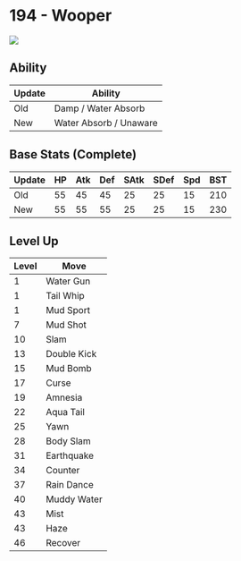 # 194 - Wooper
![][194]

## Ability

Update | Ability
---    | ---
Old    | Damp / Water Absorb
New    | Water Absorb / Unaware

## Base Stats (Complete)

Update | HP | Atk | Def | SAtk | SDef | Spd | BST
---    | ---| --- | --- | ---  | ---  | --- | ---
Old    | 55 |  45 |  45 |  25  |  25  |  15  |  210
New    | 55 |  55 |  55 |  25  |  25  |  15  |  230

## Level Up

Level | Move
---   | ---
  1   | Water Gun
  1   | Tail Whip
  1   | Mud Sport
  7   | Mud Shot
 10   | Slam
 13   | Double Kick
 15   | Mud Bomb
 17   | Curse
 19   | Amnesia
 22   | Aqua Tail
 25   | Yawn
 28   | Body Slam
 31   | Earthquake
 34   | Counter
 37   | Rain Dance
 40   | Muddy Water
 43   | Mist
 43   | Haze
 46   | Recover



[194]: ../img/pokemon/194.png


